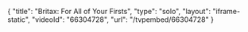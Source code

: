{
    "title": "Britax: For All of Your Firsts",
    "type": "solo",
    "layout": "iframe-static",
    "videoId": "66304728",
    "url": "\/tvpembed\/66304728"
}